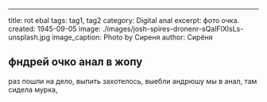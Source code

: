 ---
title: rot ebal
tags: tag1, tag2
category: Digital anal
excerpt: фото очка.
created: 1945-09-05
image: ./images/josh-spires-dronenr-sQalFlXIsLs-unsplash.jpg
image_caption: Photo by Сиреня
author: Сирёня

## фндрей очко анал в жопу
 раз пошли на дело, выпить захотелось, выебли андрюшу мы в анал, там сидела мурка, 
